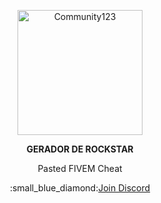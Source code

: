 <p align="center">
  <img src="https://github.com/user-attachments/assets/9416ec29-6096-450f-a7c1-fe8bb3bed646" alt="Community123" width="200" height="200">
</p>

<p align="center">
  <strong>GERADOR DE ROCKSTAR </strong>
</p>

<p align="center">
  Pasted FIVEM Cheat
</p>

<p align="center">
  :small_blue_diamond:<a href="https://discord.gg/jGqDQpeYxZ">Join Discord</a>
</p>
